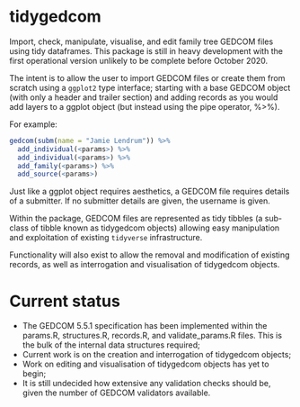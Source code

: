 # tidygedcom

Import, check, manipulate, visualise, and edit family tree GEDCOM files using tidy dataframes. This package is still in heavy development with the first operational version unlikely to be complete before October 2020.

The intent is to allow the user to import GEDCOM files or create them from scratch using a `ggplot2` type interface; starting with a base GEDCOM object (with only a header and trailer section) and adding records as you would add layers to a ggplot object (but instead using the pipe operator, %>%).

For example:

``` r
gedcom(subm(name = "Jamie Lendrum")) %>% 
  add_individual(<params>) %>% 
  add_individual(<params>) %>% 
  add_family(<params>) %>% 
  add_source(<params>)
```

Just like a ggplot object requires aesthetics, a GEDCOM file requires details of a submitter. If no submitter details are given, the username is given.

Within the package, GEDCOM files are represented as tidy tibbles (a sub-class of tibble known as tidygedcom objects) allowing easy manipulation and exploitation of existing `tidyverse` infrastructure.

Functionality will also exist to allow the removal and modification of existing records, as well as interrogation and visualisation of tidygedcom objects.

# Current status

* The GEDCOM 5.5.1 specification has been implemented within the params.R, structures.R, records.R, and validate_params.R files. This is the bulk of the internal data structures required;
* Current work is on the creation and interrogation of tidygedcom objects;
* Work on editing and visualisation of tidygedcom objects has yet to begin;
* It is still undecided how extensive any validation checks should be, given the number of GEDCOM validators available.